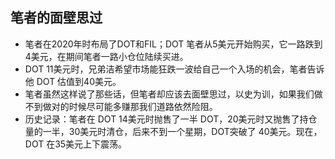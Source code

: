 ## 笔者的面壁思过
- 笔者在2020年时布局了DOT和FIL；DOT 笔者从5美元开始购买，它一路跌到 4美元，在期间笔者一路小仓位陆续买进。
- DOT 11美元时，兄弟洁希望市场能狂跌一波给自己一个入场的机会，笔者告诉他 DOT 估值到40美元。
- 笔者虽然这样说了那些话，但笔者却应该去面壁思过，以史为训，如果我们做不到做对的时候尽可能多赚那我们道路依然险阻。
- 历史记录：笔者在 DOT 14美元时抛售了一半 DOT，20美元时又抛售了持仓量的一半，30美元时清仓，后来不到一个星期，DOT突破了 40美元。现在，DOT 在35美元上下震荡。